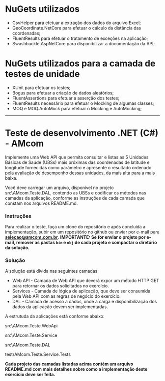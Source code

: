 # NuGets utilizados

- CsvHelper para efetuar a extração dos dados do arquivo Excel;
- GeoCoordinate.NetCore para efetuar o cálculo da distância das coordenadas;
- FluentResults para efetuar o tratamento de exceções na aplicação;
- Swashbuckle.AspNetCore para disponibilizar a documentação da API;

# NuGets utilizados para a camada de testes de unidade

- XUnit para efetuar os testes;
- Bogus para efetuar a criação de dados aleatórios;
- FluentAssertions para efetuar a asserção dos testes;
- FluentResults necessário para efetuar o Mocking de algumas classes;
- MOQ e MOQ.AutoMock para efetuar o Mocking e AutoMocking;

----------------------------------------------------------------------------------------------------------------------------------

# Teste de desenvolvimento .NET (C#) - AMcom

Implemente uma Web API que permita consultar e listas as 5 Unidades Básicas de Saúde (UBSs) mais próximas das coordenadas de latitude e longitude fornecidas como parâmetro e apresente o resultado ordenado pela avaliação de desempenho dessas unidades, da mais alta para a mais baixa.

Você deve carregar um arquivo, disponível no projeto src\AMcom.Teste.DAL, contendo as UBSs e codificar os métodos nas camadas da aplicação, conforme as instruções de cada camada que constam nos arquivos README.md.

### Instruções

Para realizar o teste, faça um clone do repositório e após concluída a implementação, subir em um repositório no github ou enviar por e-mail para **selecao@amcom.com.br**. **IMPORTANTE: Se for enviar o projeto por e-mail, remover as pastas `bin` e `obj` de cada projeto e compactar o diretório da solução.**

### Solução

A solução está divida nas seguintes camadas:

* Web API - Camada de Web API que deverá expor um método HTTP GET para retornar os dados solicitados no exercício.
* Services - Camada de lógica de aplicação, que deve ser consumida pela Web API com as regras de negócio do exercício.
* DAL - Camada de acesso a dados, onde a carga e disponibilização dos dados da aplicação devem ser implementadas.

A estrutuda da aplicações está conforme abaixo:

src\AMcom.Teste.WebApi

src\AMcom.Teste.Service

src\AMcom.Teste.DAL

test\AMcom.Teste.Service.Tests

**Cada projeto das camadas listadas acima contém um arquivo README.md com mais detalhes sobre como a implementação deste exercício deve ser feita.**
